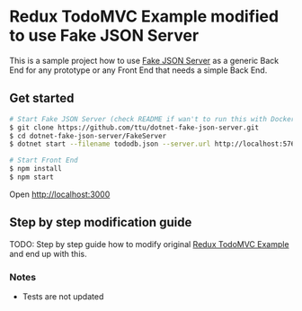 # Redux TodoMVC Example modified to use Fake JSON Server

This is a sample project how to use [Fake JSON Server](https://github.com/ttu/dotnet-fake-json-server) as a generic Back End for any prototype or any Front End that needs a simple Back End.

## Get started
```sh
# Start Fake JSON Server (check README if wan't to run this with Docker)
$ git clone https://github.com/ttu/dotnet-fake-json-server.git
$ cd dotnet-fake-json-server/FakeServer
$ dotnet start --filename tododb.json --server.url http://localhost:57602

# Start Front End 
$ npm install
$ npm start
```

Open [http://localhost:3000](http://localhost:3000)

## Step by step modification guide

TODO: Step by step guide how to modify original [Redux TodoMVC Example](https://github.com/reactjs/redux/tree/master/examples/todomvc) and end up with this.

### Notes

* Tests are not updated